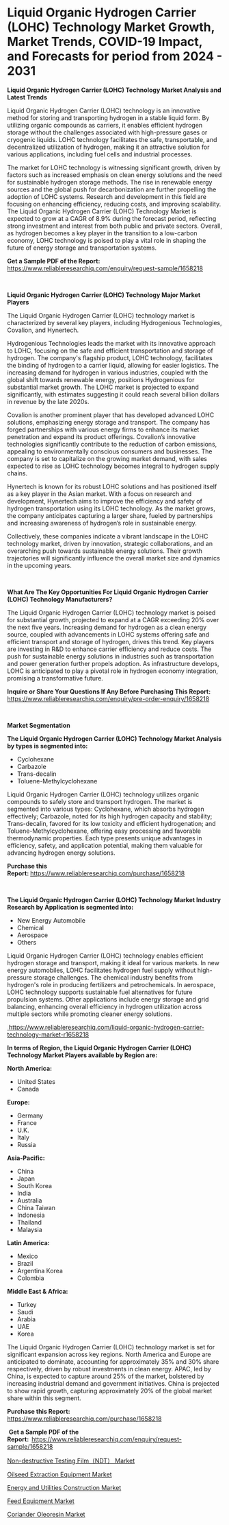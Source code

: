 <p><h1>Liquid Organic Hydrogen Carrier (LOHC) Technology Market Growth, Market Trends, COVID-19 Impact, and Forecasts for period from 2024 - 2031</h1></p><p><strong>Liquid Organic Hydrogen Carrier (LOHC) Technology Market Analysis and Latest Trends</strong></p>
<p><p>Liquid Organic Hydrogen Carrier (LOHC) technology is an innovative method for storing and transporting hydrogen in a stable liquid form. By utilizing organic compounds as carriers, it enables efficient hydrogen storage without the challenges associated with high-pressure gases or cryogenic liquids. LOHC technology facilitates the safe, transportable, and decentralized utilization of hydrogen, making it an attractive solution for various applications, including fuel cells and industrial processes.</p><p>The market for LOHC technology is witnessing significant growth, driven by factors such as increased emphasis on clean energy solutions and the need for sustainable hydrogen storage methods. The rise in renewable energy sources and the global push for decarbonization are further propelling the adoption of LOHC systems. Research and development in this field are focusing on enhancing efficiency, reducing costs, and improving scalability. The Liquid Organic Hydrogen Carrier (LOHC) Technology Market is expected to grow at a CAGR of 8.9% during the forecast period, reflecting strong investment and interest from both public and private sectors. Overall, as hydrogen becomes a key player in the transition to a low-carbon economy, LOHC technology is poised to play a vital role in shaping the future of energy storage and transportation systems.</p></p>
<p><strong>Get a Sample PDF of the Report:&nbsp;</strong> <a href="https://www.reliableresearchiq.com/enquiry/request-sample/1658218?utm_campaign=1358&utm_medium=2&utm_source=Github&utm_content=ia&utm_term=28092024&utm_id=liquid-organic-hydrogen-carrier-lohc-technology">https://www.reliableresearchiq.com/enquiry/request-sample/1658218</a></p>
<p>&nbsp;</p>
<p><strong>Liquid Organic Hydrogen Carrier (LOHC) Technology Major Market Players</strong></p>
<p><p>The Liquid Organic Hydrogen Carrier (LOHC) technology market is characterized by several key players, including Hydrogenious Technologies, Covalion, and Hynertech. </p><p>Hydrogenious Technologies leads the market with its innovative approach to LOHC, focusing on the safe and efficient transportation and storage of hydrogen. The company's flagship product, LOHC technology, facilitates the binding of hydrogen to a carrier liquid, allowing for easier logistics. The increasing demand for hydrogen in various industries, coupled with the global shift towards renewable energy, positions Hydrogenious for substantial market growth. The LOHC market is projected to expand significantly, with estimates suggesting it could reach several billion dollars in revenue by the late 2020s.</p><p>Covalion is another prominent player that has developed advanced LOHC solutions, emphasizing energy storage and transport. The company has forged partnerships with various energy firms to enhance its market penetration and expand its product offerings. Covalion’s innovative technologies significantly contribute to the reduction of carbon emissions, appealing to environmentally conscious consumers and businesses. The company is set to capitalize on the growing market demand, with sales expected to rise as LOHC technology becomes integral to hydrogen supply chains.</p><p>Hynertech is known for its robust LOHC solutions and has positioned itself as a key player in the Asian market. With a focus on research and development, Hynertech aims to improve the efficiency and safety of hydrogen transportation using its LOHC technology. As the market grows, the company anticipates capturing a larger share, fueled by partnerships and increasing awareness of hydrogen’s role in sustainable energy.</p><p>Collectively, these companies indicate a vibrant landscape in the LOHC technology market, driven by innovation, strategic collaborations, and an overarching push towards sustainable energy solutions. Their growth trajectories will significantly influence the overall market size and dynamics in the upcoming years.</p></p>
<p>&nbsp;</p>
<p><strong>What Are The Key Opportunities For Liquid Organic Hydrogen Carrier (LOHC) Technology Manufacturers?</strong></p>
<p><p>The Liquid Organic Hydrogen Carrier (LOHC) technology market is poised for substantial growth, projected to expand at a CAGR exceeding 20% over the next five years. Increasing demand for hydrogen as a clean energy source, coupled with advancements in LOHC systems offering safe and efficient transport and storage of hydrogen, drives this trend. Key players are investing in R&D to enhance carrier efficiency and reduce costs. The push for sustainable energy solutions in industries such as transportation and power generation further propels adoption. As infrastructure develops, LOHC is anticipated to play a pivotal role in hydrogen economy integration, promising a transformative future.</p></p>
<p><strong>Inquire or Share Your Questions If Any Before Purchasing This Report:</strong> <a href="https://www.reliableresearchiq.com/enquiry/pre-order-enquiry/1658218?utm_campaign=1358&utm_medium=2&utm_source=Github&utm_content=ia&utm_term=28092024&utm_id=liquid-organic-hydrogen-carrier-lohc-technology">https://www.reliableresearchiq.com/enquiry/pre-order-enquiry/1658218</a></p>
<p>&nbsp;</p>
<p><strong>Market Segmentation</strong></p>
<p><strong>The Liquid Organic Hydrogen Carrier (LOHC) Technology Market Analysis by types is segmented into:</strong></p>
<p><ul><li>Cyclohexane</li><li>Carbazole</li><li>Trans-decalin</li><li>Toluene-Methylcyclohexane</li></ul></p>
<p><p>Liquid Organic Hydrogen Carrier (LOHC) technology utilizes organic compounds to safely store and transport hydrogen. The market is segmented into various types: Cyclohexane, which absorbs hydrogen effectively; Carbazole, noted for its high hydrogen capacity and stability; Trans-decalin, favored for its low toxicity and efficient hydrogenation; and Toluene-Methylcyclohexane, offering easy processing and favorable thermodynamic properties. Each type presents unique advantages in efficiency, safety, and application potential, making them valuable for advancing hydrogen energy solutions.</p></p>
<p><strong>Purchase this Report:&nbsp;</strong><a href="https://www.reliableresearchiq.com/purchase/1658218?utm_campaign=1358&utm_medium=2&utm_source=Github&utm_content=ia&utm_term=28092024&utm_id=liquid-organic-hydrogen-carrier-lohc-technology">https://www.reliableresearchiq.com/purchase/1658218</a></p>
<p>&nbsp;</p>
<p><strong>The Liquid Organic Hydrogen Carrier (LOHC) Technology Market Industry Research by Application is segmented into:</strong></p>
<p><ul><li>New Energy Automobile</li><li>Chemical</li><li>Aerospace</li><li>Others</li></ul></p>
<p><p>Liquid Organic Hydrogen Carrier (LOHC) technology enables efficient hydrogen storage and transport, making it ideal for various markets. In new energy automobiles, LOHC facilitates hydrogen fuel supply without high-pressure storage challenges. The chemical industry benefits from hydrogen's role in producing fertilizers and petrochemicals. In aerospace, LOHC technology supports sustainable fuel alternatives for future propulsion systems. Other applications include energy storage and grid balancing, enhancing overall efficiency in hydrogen utilization across multiple sectors while promoting cleaner energy solutions.</p></p>
<p><a href="https://www.reliableresearchiq.com/liquid-organic-hydrogen-carrier-technology-market-r1658218?utm_campaign=1358&utm_medium=2&utm_source=Github&utm_content=ia&utm_term=28092024&utm_id=liquid-organic-hydrogen-carrier-lohc-technology">&nbsp;https://www.reliableresearchiq.com/liquid-organic-hydrogen-carrier-technology-market-r1658218</a></p>
<p><strong>In terms of Region, the Liquid Organic Hydrogen Carrier (LOHC) Technology Market Players available by Region are:</strong></p>
<p>
    <p> <strong> North America: </strong>
        <ul>
            <li>United States</li>
            <li>Canada</li>
        </ul>
        </p> 
    <p> <strong> Europe: </strong>
        <ul>
            <li>Germany</li>
            <li>France</li>
            <li>U.K.</li>
            <li>Italy</li>
            <li>Russia</li>
        </ul>
        </p> 
    <p> <strong> Asia-Pacific: </strong>
        <ul>
            <li>China</li>
            <li>Japan</li>
            <li>South Korea</li>
            <li>India</li>
            <li>Australia</li>
            <li>China Taiwan</li>
            <li>Indonesia</li>
            <li>Thailand</li>
            <li>Malaysia</li>
        </ul>
        </p> 
    <p> <strong> Latin America: </strong>
        <ul>
            <li>Mexico</li>
            <li>Brazil</li>
            <li>Argentina Korea</li>
            <li>Colombia</li>
        </ul>
        </p> 
    <p> <strong> Middle East & Africa: </strong>
        <ul>
            <li>Turkey</li>
            <li>Saudi</li>
            <li>Arabia</li>
            <li>UAE</li>
            <li>Korea</li>
        </ul>
    </p>
    </p>
<p><p>The Liquid Organic Hydrogen Carrier (LOHC) technology market is set for significant expansion across key regions. North America and Europe are anticipated to dominate, accounting for approximately 35% and 30% share respectively, driven by robust investments in clean energy. APAC, led by China, is expected to capture around 25% of the market, bolstered by increasing industrial demand and government initiatives. China is projected to show rapid growth, capturing approximately 20% of the global market share within this segment.</p></p>
<p><strong>Purchase this Report: </strong><a href="https://www.reliableresearchiq.com/purchase/1658218?utm_campaign=1358&utm_medium=2&utm_source=Github&utm_content=ia&utm_term=28092024&utm_id=liquid-organic-hydrogen-carrier-lohc-technology">https://www.reliableresearchiq.com/purchase/1658218</a></p>
<p>&nbsp;<strong>Get a Sample PDF of the Report:&nbsp;&nbsp;</strong><a href="https://www.reliableresearchiq.com/enquiry/request-sample/1658218?utm_campaign=1358&utm_medium=2&utm_source=Github&utm_content=ia&utm_term=28092024&utm_id=liquid-organic-hydrogen-carrier-lohc-technology">https://www.reliableresearchiq.com/enquiry/request-sample/1658218</a></p>
<p><strong></strong></p>
<p><p><a href="https://issuu.com/reportprime-2/docs/non-destructive-testing-filmndt-mar_4cb6929c91e727?utm_campaign=1358&utm_medium=2&utm_source=Github&utm_content=ia&utm_term=28092024&utm_id=liquid-organic-hydrogen-carrier-lohc-technology">Non-destructive Testing Film（NDT） Market</a></p><p><a href="https://www.linkedin.com/pulse/unlocking-growth-potential-market-strategic-analysis-oilseed-8jcdf?trackingId=wDbn0gRCTu%2BXO4no1RWrdQ%3D%3D&utm_campaign=1358&utm_medium=2&utm_source=Github&utm_content=ia&utm_term=28092024&utm_id=liquid-organic-hydrogen-carrier-lohc-technology">Oilseed Extraction Equipment Market</a></p><p><a href="https://issuu.com/reportprime-2/docs/energy-and-utilities-construction-m_cbed7468ddb95d?utm_campaign=1358&utm_medium=2&utm_source=Github&utm_content=ia&utm_term=28092024&utm_id=liquid-organic-hydrogen-carrier-lohc-technology">Energy and Utilities Construction Market</a></p><p><a href="https://www.linkedin.com/pulse/unlocking-growth-potential-market-strategic-analysis-feed-equipment-qhknc?trackingId=9tWPxOXOR6ORVZw2usZckQ%3D%3D&utm_campaign=1358&utm_medium=2&utm_source=Github&utm_content=ia&utm_term=28092024&utm_id=liquid-organic-hydrogen-carrier-lohc-technology">Feed Equipment Market</a></p><p><a href="https://www.linkedin.com/pulse/global-coriander-oleoresin-market-focus-product-type-organicconventional-m0r8e?utm_campaign=1358&utm_medium=2&utm_source=Github&utm_content=ia&utm_term=28092024&utm_id=liquid-organic-hydrogen-carrier-lohc-technology">Coriander Oleoresin Market</a></p></p>